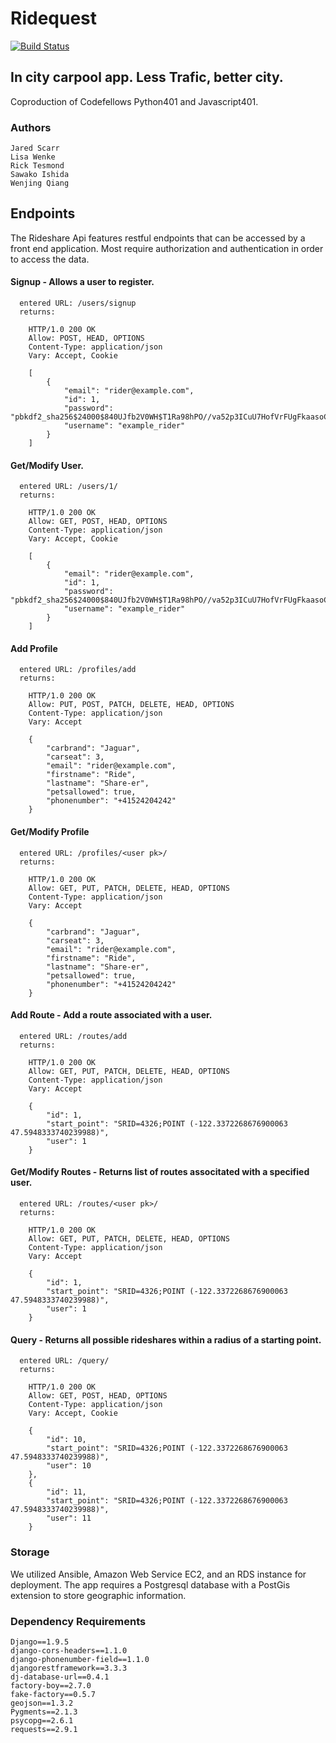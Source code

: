 # Ridequest
[![Build Status](https://travis-ci.org/RideQuest/rideshare-backend.svg?branch=master)](https://travis-ci.org/RideQuest/rideshare-backend)
## In city carpool app. Less Trafic, better city.
   Coproduction of Codefellows Python401 and Javascript401.
### Authors

    Jared Scarr
    Lisa Wenke
    Rick Tesmond
    Sawako Ishida
    Wenjing Qiang


## Endpoints
   The Rideshare Api features restful endpoints that can be accessed by a front end application. Most require authorization and authentication in order to access the data.
   
#### Signup - Allows a user to register.
    
      entered URL: /users/signup
      returns:

        HTTP/1.0 200 OK
        Allow: POST, HEAD, OPTIONS
        Content-Type: application/json
        Vary: Accept, Cookie

        [
            {
                "email": "rider@example.com",
                "id": 1,
                "password": "pbkdf2_sha256$24000$840UJfb2V0WH$T1Ra98hPO//va52p3ICuU7HofVrFUgFkaasoCZVrjfo=",
                "username": "example_rider"
            }
        ]
   
#### Get/Modify User.
    
      entered URL: /users/1/
      returns:

        HTTP/1.0 200 OK
        Allow: GET, POST, HEAD, OPTIONS
        Content-Type: application/json
        Vary: Accept, Cookie

        [
            {
                "email": "rider@example.com",
                "id": 1,
                "password": "pbkdf2_sha256$24000$840UJfb2V0WH$T1Ra98hPO//va52p3ICuU7HofVrFUgFkaasoCZVrjfo=",
                "username": "example_rider"
            }
        ]
        
#### Add Profile

      entered URL: /profiles/add
      returns:

        HTTP/1.0 200 OK
        Allow: PUT, POST, PATCH, DELETE, HEAD, OPTIONS
        Content-Type: application/json
        Vary: Accept

        {
            "carbrand": "Jaguar",
            "carseat": 3,
            "email": "rider@example.com",
            "firstname": "Ride",
            "lastname": "Share-er",
            "petsallowed": true,
            "phonenumber": "+41524204242"
        }

#### Get/Modify Profile

      entered URL: /profiles/<user pk>/
      returns:

        HTTP/1.0 200 OK
        Allow: GET, PUT, PATCH, DELETE, HEAD, OPTIONS
        Content-Type: application/json
        Vary: Accept

        {
            "carbrand": "Jaguar",
            "carseat": 3,
            "email": "rider@example.com",
            "firstname": "Ride",
            "lastname": "Share-er",
            "petsallowed": true,
            "phonenumber": "+41524204242"
        }

#### Add Route - Add a route associated with a user.
    
      entered URL: /routes/add
      returns:

        HTTP/1.0 200 OK
        Allow: GET, PUT, PATCH, DELETE, HEAD, OPTIONS
        Content-Type: application/json
        Vary: Accept

        {
            "id": 1,
            "start_point": "SRID=4326;POINT (-122.3372268676900063 47.5948333740239988)",
            "user": 1
        }
    
#### Get/Modify Routes - Returns list of routes associtated with a specified user.
    
      entered URL: /routes/<user pk>/
      returns:

        HTTP/1.0 200 OK
        Allow: GET, PUT, PATCH, DELETE, HEAD, OPTIONS
        Content-Type: application/json
        Vary: Accept

        {
            "id": 1,
            "start_point": "SRID=4326;POINT (-122.3372268676900063 47.5948333740239988)",
            "user": 1
        }
    
#### Query - Returns all possible rideshares within a radius of a starting point.
    
      entered URL: /query/
      returns:
      
        HTTP/1.0 200 OK
        Allow: GET, POST, HEAD, OPTIONS
        Content-Type: application/json
        Vary: Accept, Cookie

        {
            "id": 10,
            "start_point": "SRID=4326;POINT (-122.3372268676900063 47.5948333740239988)",
            "user": 10
        },
        {
            "id": 11,
            "start_point": "SRID=4326;POINT (-122.3372268676900063 47.5948333740239988)",
            "user": 11
        }
    

### Storage
    
We utilized Ansible, Amazon Web Service EC2, and an RDS instance for deployment. The app requires a Postgresql database with a PostGis extension to store geographic information.
    

### Dependency Requirements
    
    Django==1.9.5
    django-cors-headers==1.1.0
    django-phonenumber-field==1.1.0
    djangorestframework==3.3.3
    dj-database-url==0.4.1
    factory-boy==2.7.0
    fake-factory==0.5.7
    geojson==1.3.2
    Pygments==2.1.3
    psycopg==2.6.1
    requests==2.9.1
    

